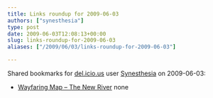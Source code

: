 ```yaml
---
title: Links roundup for 2009-06-03
authors: ["synesthesia"]
type: post
date: 2009-06-03T12:08:13+00:00
slug: links-roundup-for-2009-06-03 
aliases: ["/2009/06/03/links-roundup-for-2009-06-03"]

---
```

Shared bookmarks for [del.icio.us][1] user [Synesthesia][2] on 2009-06-03:

  * [Wayfaring Map &#8211; The New River][3] 
    none</li> </ul>

 [1]: https://del.icio.us/
 [2]: https://del.icio.us/synesthesia
 [3]: https://www.wayfaring.com/maps/show/34074